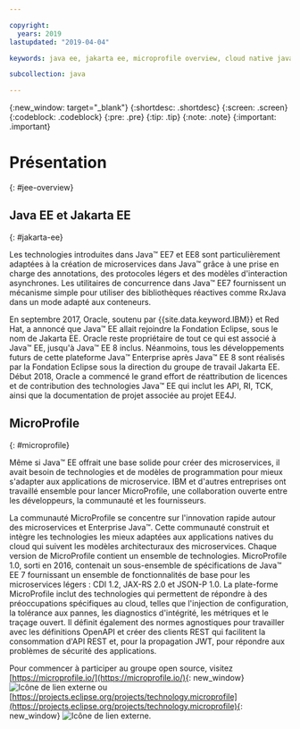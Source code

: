 ```yaml
---

copyright:
  years: 2019
lastupdated: "2019-04-04"

keywords: java ee, jakarta ee, microprofile overview, cloud native java, cloud native microprofile

subcollection: java

---
```


{:new_window: target="_blank"}
{:shortdesc: .shortdesc}
{:screen: .screen}
{:codeblock: .codeblock}
{:pre: .pre}
{:tip: .tip}
{:note: .note}
{:important: .important}

# Présentation
{: #jee-overview}

## Java EE et Jakarta EE
{: #jakarta-ee}

Les technologies introduites dans Java&trade; EE7 et EE8 sont particulièrement adaptées à la création de microservices dans Java&trade; grâce à une prise en charge des annotations, des protocoles légers et des modèles d'interaction asynchrones. Les utilitaires de concurrence dans Java&trade; EE7 fournissent un mécanisme simple pour utiliser des bibliothèques réactives comme RxJava dans un mode adapté aux conteneurs.

En septembre 2017, Oracle, soutenu par {{site.data.keyword.IBM}} et Red Hat, a annoncé que Java&trade; EE allait rejoindre la Fondation Eclipse, sous le nom de Jakarta EE. Oracle reste propriétaire de tout ce qui est associé à Java&trade; EE, jusqu'à Java&trade; EE 8 inclus. Néanmoins, tous les développements futurs de cette plateforme Java&trade; Enterprise après Java&trade; EE 8 sont réalisés par la Fondation Eclipse sous la direction du groupe de travail Jakarta EE. Début 2018, Oracle a commencé le grand effort de réattribution de licences et de contribution des technologies Java&trade; EE qui inclut les API, RI, TCK, ainsi que la documentation de projet associée au projet EE4J.

## MicroProfile
{: #microprofile}

Même si Java&trade; EE offrait une base solide pour créer des microservices, il avait besoin de technologies et de modèles de programmation pour mieux s'adapter aux applications de microservice. IBM et d'autres entreprises ont travaillé ensemble pour lancer MicroProfile, une collaboration ouverte entre les développeurs, la communauté et les fournisseurs.

La communauté MicroProfile se concentre sur l'innovation rapide autour des microservices et Enterprise Java&trade;. Cette communauté construit et intègre les technologies les mieux adaptées aux applications natives du cloud qui suivent les modèles architecturaux des microservices. Chaque version de MicroProfile contient un ensemble de technologies. MicroProfile 1.0, sorti en 2016, contenait un sous-ensemble de spécifications de Java&trade; EE 7 fournissant un ensemble de fonctionnalités de base pour les microservices légers : CDI 1.2, JAX-RS 2.0 et JSON-P 1.0. La plate-forme MicroProfile inclut des technologies qui permettent de répondre à des préoccupations spécifiques au cloud, telles que l'injection de configuration, la tolérance aux pannes, les diagnostics d'intégrité, les métriques et le traçage ouvert. Il définit également des normes agnostiques pour travailler avec les définitions OpenAPI et créer des clients REST qui facilitent la consommation d'API REST et, pour la propagation JWT, pour répondre aux problèmes de sécurité des applications.

Pour commencer à participer au groupe open source, visitez [https://microprofile.io/](https://microprofile.io/){: new_window} ![Icône de lien externe](../icons/launch-glyph.svg "Icône de lien externe") ou [https://projects.eclipse.org/projects/technology.microprofile](https://projects.eclipse.org/projects/technology.microprofile){: new_window} ![Icône de lien externe](../icons/launch-glyph.svg "Icône de lien externe").

